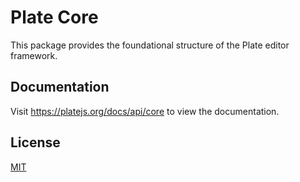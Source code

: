 # Plate Core

This package provides the foundational structure of the Plate editor framework.

## Documentation

Visit https://platejs.org/docs/api/core to view the documentation.

## License

[MIT](./LICENSE)
